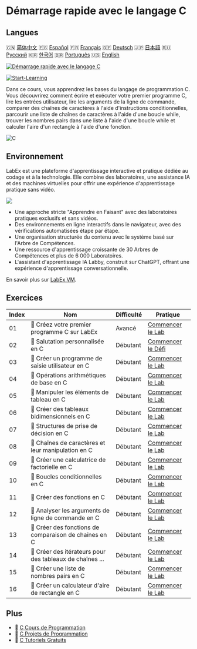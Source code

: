 # Démarrage rapide avec le langage C

## Langues

🇨🇳 [简体中文](README_zh.md) 🇪🇸 [Español](README_es.md) 🇫🇷 [Français](README_fr.md) 🇩🇪 [Deutsch](README_de.md) 🇯🇵 [日本語](README_ja.md) 🇷🇺 [Русский](README_ru.md) 🇰🇷 [한국어](README_ko.md) 🇧🇷 [Português](README_pt.md) 🇺🇸 [English](README.md) 

[![Démarrage rapide avec le langage C](https://cover-creator.labex.io/quick-start-with-c.png?lang=fr)](https://labex.io/fr/courses/quick-start-with-c)

[![Start-Learning](https://img.shields.io/badge/Start-Learning-whitesmoke?style=for-the-badge)](https://labex.io/fr/courses/quick-start-with-c)

Dans ce cours, vous apprendrez les bases du langage de programmation C. Vous découvrirez comment écrire et exécuter votre premier programme C, lire les entrées utilisateur, lire les arguments de la ligne de commande, comparer des chaînes de caractères à l'aide d'instructions conditionnelles, parcourir une liste de chaînes de caractères à l'aide d'une boucle while, trouver les nombres pairs dans une liste à l'aide d'une boucle while et calculer l'aire d'un rectangle à l'aide d'une fonction.

![C](https://img.shields.io/badge/C-whitesmoke?style=for-the-badge&logo=c)


## Environnement

LabEx est une plateforme d'apprentissage interactive et pratique dédiée au codage et à la technologie. Elle combine des laboratoires, une assistance IA et des machines virtuelles pour offrir une expérience d'apprentissage pratique sans vidéo.

![](https://tutorial-screenshot.getvm.io/images/vm-1725247253.png)

- Une approche stricte "Apprendre en Faisant" avec des laboratoires pratiques exclusifs et sans vidéos.
- Des environnements en ligne interactifs dans le navigateur, avec des vérifications automatisées étape par étape.
- Une organisation structurée du contenu avec le système basé sur l'Arbre de Compétences.
- Une ressource d'apprentissage croissante de 30 Arbres de Compétences et plus de 6 000 Laboratoires.
- L'assistant d'apprentissage IA Labby, construit sur ChatGPT, offrant une expérience d'apprentissage conversationnelle.

En savoir plus sur [LabEx VM](https://support.labex.io/using-labex/virtual-machine).

## Exercices

|   Index | Nom                                                      | Difficulté   | Pratique                                                                                                                      |
|---------|----------------------------------------------------------|--------------|-------------------------------------------------------------------------------------------------------------------------------|
|      01 | 📖 Créez votre premier programme C sur LabEx             | Avancé       | <a target='_blank' href='https://labex.io/fr/tutorials/c-create-your-first-c-program-in-labex-438241'>Commencer le Lab</a>    |
|      02 | 🎯 Salutation personnalisée en C                         | Débutant     | <a target='_blank' href='https://labex.io/fr/tutorials/c-personalized-c-greeting-391828'>Commencer le Défi</a>                |
|      03 | 📖 Créer un programme de saisie utilisateur en C         | Débutant     | <a target='_blank' href='https://labex.io/fr/tutorials/c-create-user-input-program-in-c-438242'>Commencer le Lab</a>          |
|      04 | 📖 Opérations arithmétiques de base en C                 | Débutant     | <a target='_blank' href='https://labex.io/fr/tutorials/c-basic-arithmetic-operations-in-c-438262'>Commencer le Lab</a>        |
|      05 | 📖 Manipuler les éléments de tableau en C                | Débutant     | <a target='_blank' href='https://labex.io/fr/tutorials/c-manipulate-array-elements-in-c-438261'>Commencer le Lab</a>          |
|      06 | 📖 Créer des tableaux bidimensionnels en C               | Débutant     | <a target='_blank' href='https://labex.io/fr/tutorials/c-create-two-dimensional-arrays-in-c-438259'>Commencer le Lab</a>      |
|      07 | 📖 Structures de prise de décision en C                  | Débutant     | <a target='_blank' href='https://labex.io/fr/tutorials/c-decision-making-structures-in-c-438255'>Commencer le Lab</a>         |
|      08 | 📖 Chaînes de caractères et leur manipulation en C       | Débutant     | <a target='_blank' href='https://labex.io/fr/tutorials/c-strings-and-manipulate-them-in-c-438258'>Commencer le Lab</a>        |
|      09 | 📖 Créer une calculatrice de factorielle en C            | Débutant     | <a target='_blank' href='https://labex.io/fr/tutorials/c-create-factorial-calculator-in-c-438256'>Commencer le Lab</a>        |
|      10 | 📖 Boucles conditionnelles en C                          | Débutant     | <a target='_blank' href='https://labex.io/fr/tutorials/c-conditional-loops-in-c-438260'>Commencer le Lab</a>                  |
|      11 | 📖 Créer des fonctions en C                              | Débutant     | <a target='_blank' href='https://labex.io/fr/tutorials/c-create-functions-in-c-438257'>Commencer le Lab</a>                   |
|      12 | 📖 Analyser les arguments de ligne de commande en C      | Débutant     | <a target='_blank' href='https://labex.io/fr/tutorials/c-parse-command-line-arguments-in-c-438243'>Commencer le Lab</a>       |
|      13 | 📖 Créer des fonctions de comparaison de chaînes en C    | Débutant     | <a target='_blank' href='https://labex.io/fr/tutorials/c-create-string-comparison-functions-in-c-438244'>Commencer le Lab</a> |
|      14 | 📖 Créer des itérateurs pour des tableaux de chaînes ... | Débutant     | <a target='_blank' href='https://labex.io/fr/tutorials/c-create-string-array-iterators-in-c-438245'>Commencer le Lab</a>      |
|      15 | 📖 Créer une liste de nombres pairs en C                 | Débutant     | <a target='_blank' href='https://labex.io/fr/tutorials/c-create-even-numbers-list-in-c-438246'>Commencer le Lab</a>           |
|      16 | 📖 Créer un calculateur d'aire de rectangle en C         | Débutant     | <a target='_blank' href='https://labex.io/fr/tutorials/c-create-a-rectangle-area-calculator-in-c-438247'>Commencer le Lab</a> |

## Plus

- 🔗 [C Cours de Programmation](https://github.com/labex-labs/awesome-programming-courses)
- 🔗 [C Projets de Programmation](https://github.com/labex-labs/awesome-programming-projects)
- 🔗 [C Tutoriels Gratuits](https://github.com/labex-labs/c-free-tutorials)


